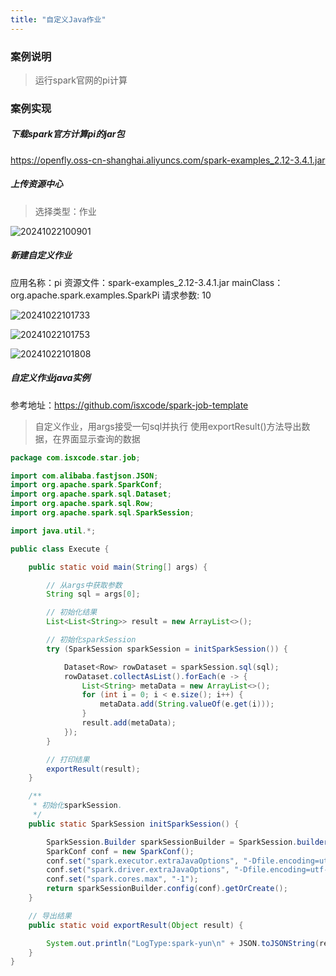 ```yaml
---
title: "自定义Java作业"
---
```


### 案例说明

> 运行spark官网的pi计算

### 案例实现

##### 下载spark官方计算pi的jar包

https://openfly.oss-cn-shanghai.aliyuncs.com/spark-examples_2.12-3.4.1.jar

##### 上传资源中心

> 选择类型：作业

![20241022100901](https://img.isxcode.com/picgo/20241022100901.png)

##### 新建自定义作业

应用名称：pi 
资源文件：spark-examples_2.12-3.4.1.jar 
mainClass： org.apache.spark.examples.SparkPi 
请求参数: 10

![20241022101733](https://img.isxcode.com/picgo/20241022101733.png)

![20241022101753](https://img.isxcode.com/picgo/20241022101753.png)

![20241022101808](https://img.isxcode.com/picgo/20241022101808.png)

##### 自定义作业java实例

参考地址：https://github.com/isxcode/spark-job-template

> 自定义作业，用args接受一句sql并执行 
> 使用exportResult()方法导出数据，在界面显示查询的数据

```java
package com.isxcode.star.job;

import com.alibaba.fastjson.JSON;
import org.apache.spark.SparkConf;
import org.apache.spark.sql.Dataset;
import org.apache.spark.sql.Row;
import org.apache.spark.sql.SparkSession;

import java.util.*;

public class Execute {

    public static void main(String[] args) {

        // 从args中获取参数
        String sql = args[0];

        // 初始化结果
        List<List<String>> result = new ArrayList<>();

        // 初始化sparkSession
        try (SparkSession sparkSession = initSparkSession()) {

            Dataset<Row> rowDataset = sparkSession.sql(sql);
            rowDataset.collectAsList().forEach(e -> {
                List<String> metaData = new ArrayList<>();
                for (int i = 0; i < e.size(); i++) {
                    metaData.add(String.valueOf(e.get(i)));
                }
                result.add(metaData);
            });
        }

        // 打印结果
        exportResult(result);
    }

    /**
     * 初始化sparkSession.
     */
    public static SparkSession initSparkSession() {

        SparkSession.Builder sparkSessionBuilder = SparkSession.builder();
        SparkConf conf = new SparkConf();
        conf.set("spark.executor.extraJavaOptions", "-Dfile.encoding=utf-8");
        conf.set("spark.driver.extraJavaOptions", "-Dfile.encoding=utf-8");
        conf.set("spark.cores.max", "-1");
        return sparkSessionBuilder.config(conf).getOrCreate();
    }

    // 导出结果
    public static void exportResult(Object result) {

        System.out.println("LogType:spark-yun\n" + JSON.toJSONString(result) + "\nEnd of LogType:spark-yun");
    }
}
```